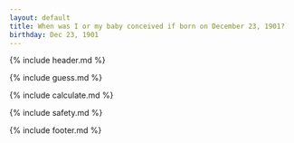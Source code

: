 ```yaml
---
layout: default
title: When was I or my baby conceived if born on December 23, 1901?
birthday: Dec 23, 1901
---
```


{% include header.md %}

{% include guess.md %}

{% include calculate.md %}

{% include safety.md %}

{% include footer.md %}




